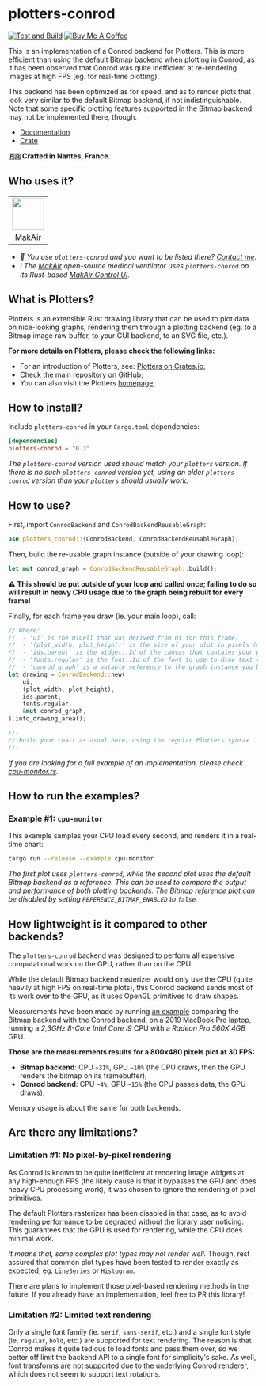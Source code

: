 # plotters-conrod

[![Test and Build](https://github.com/valeriansaliou/plotters-conrod/workflows/Test%20and%20Build/badge.svg?branch=master)](https://github.com/valeriansaliou/plotters-conrod/actions?query=workflow%3A%22Test+and+Build%22) [![Buy Me A Coffee](https://img.shields.io/badge/buy%20me%20a%20coffee-donate-yellow.svg)](https://www.buymeacoffee.com/valeriansaliou)

This is an implementation of a Conrod backend for Plotters. This is more efficient than using the default Bitmap backend when plotting in Conrod, as it has been observed that Conrod was quite inefficient at re-rendering images at high FPS (eg. for real-time plotting).

This backend has been optimized as for speed, and as to render plots that look very similar to the default Bitmap backend, if not indistinguishable. Note that some specific plotting features supported in the Bitmap backend may not be implemented there, though.

* [Documentation](https://docs.rs/crate/plotters-conrod)
* [Crate](https://crates.io/crates/plotters-conrod)

**🇫🇷 Crafted in Nantes, France.**

## Who uses it?

<table>
<tr>
<td align="center"><a href="https://makair.life/"><img src="https://valeriansaliou.github.io/plotters-conrod/images/makair.png" width="64" /></a></td>
</tr>
<tr>
<td align="center">MakAir</td>
</tr>
</table>

* _👋 You use `plotters-conrod` and you want to be listed there? [Contact me](https://valeriansaliou.name/)._
* _ℹ️ The [MakAir](https://makair.life/) open-source medical ventilator uses `plotters-conrod` on its Rust-based [MakAir Control UI](https://github.com/makers-for-life/makair-control-ui/)._

## What is Plotters?

Plotters is an extensible Rust drawing library that can be used to plot data on nice-looking graphs, rendering them through a plotting backend (eg. to a Bitmap image raw buffer, to your GUI backend, to an SVG file, etc.).

**For more details on Plotters, please check the following links:**

- For an introduction of Plotters, see: [Plotters on Crates.io](https://crates.io/crates/plotters);
- Check the main repository on [GitHub](https://github.com/38/plotters);
- You can also visit the Plotters [homepage](https://plotters-rs.github.io/);

## How to install?

Include `plotters-conrod` in your `Cargo.toml` dependencies:

```toml
[dependencies]
plotters-conrod = "0.3"
```

_The `plotters-conrod` version used should match your `plotters` version. If there is no such `plotters-conrod` version yet, using an older `plotters-conrod` version than your `plotters` should usually work._

## How to use?

First, import `ConrodBackend` and `ConrodBackendReusableGraph`:

```rust
use plotters_conrod::{ConrodBackend, ConrodBackendReusableGraph};
```

Then, build the re-usable graph instance (outside of your drawing loop):

```rust
let mut conrod_graph = ConrodBackendReusableGraph::build();
```

**⚠️ This should be put outside of your loop and called once; failing to do so will result in heavy CPU usage due to the graph being rebuilt for every frame!**

Finally, for each frame you draw (ie. your main loop), call:

```rust
// Where:
//  - 'ui' is the UiCell that was derived from Ui for this frame;
//  - '(plot_width, plot_height)' is the size of your plot in pixels (make sure it matches its parent canvas size);
//  - 'ids.parent' is the widget::Id of the canvas that contains your plot (of the same size than the plot itself);
//  - 'fonts.regular' is the font::Id of the font to use to draw text (ie. a Conrod font identifier);
//  - 'conrod_graph' is a mutable reference to the graph instance you built outside of the drawing loop (pass it as a mutable reference);
let drawing = ConrodBackend::new(
    ui,
    (plot_width, plot_height),
    ids.parent,
    fonts.regular,
    &mut conrod_graph,
).into_drawing_area();

//-
// Build your chart as usual here, using the regular Plotters syntax
//-
```

_If you are looking for a full example of an implementation, please check [cpu-monitor.rs](./examples/cpu-monitor.rs)._

## How to run the examples?

### Example #1: `cpu-monitor`

This example samples your CPU load every second, and renders it in a real-time chart:

```sh
cargo run --release --example cpu-monitor
```

_The first plot uses `plotters-conrod`, while the second plot uses the default Bitmap backend as a reference. This can be used to compare the output and performance of both plotting backends. The Bitmap reference plot can be disabled by setting `REFERENCE_BITMAP_ENABLED` to `false`._

## How lightweight is it compared to other backends?

The `plotters-conrod` backend was designed to perform all expensive computational work on the GPU, rather than on the CPU.

While the default Bitmap backend rasterizer would only use the CPU (quite heavily at high FPS on real-time plots), this Conrod backend sends most of its work over to the GPU, as it uses OpenGL primitives to draw shapes.

Measurements have been made by running [an example](./examples/cpu-monitor.rs) comparing the Bitmap backend with the Conrod backend, on a 2019 MacBook Pro laptop, running a _2,3GHz 8-Core Intel Core i9_ CPU with a _Radeon Pro 560X 4GB_ GPU.

**Those are the measurements results for a 800x480 pixels plot at 30 FPS:**

* **Bitmap backend**: CPU `~31%`, GPU `~10%` (the CPU draws, then the GPU renders the bitmap on its framebuffer);
* **Conrod backend**: CPU `~4%`, GPU `~15%` (the CPU passes data, the GPU draws);

Memory usage is about the same for both backends.

## Are there any limitations?

### Limitation #1: No pixel-by-pixel rendering

As Conrod is known to be quite inefficient at rendering image widgets at any high-enough FPS (the likely cause is that it bypasses the GPU and does heavy CPU processing work), it was chosen to ignore the rendering of pixel primitives.

The default Plotters rasterizer has been disabled in that case, as to avoid rendering performance to be degraded without the library user noticing. This guarantees that the GPU is used for rendering, while the CPU does minimal work.

_It means that, some complex plot types may not render well._ Though, rest assured that common plot types have been tested to render exactly as expected, eg. `LineSeries` or `Histogram`.

There are plans to implement those pixel-based rendering methods in the future. If you already have an implementation, feel free to PR this library!

### Limitation #2: Limited text rendering

Only a single font family (ie. `serif`, `sans-serif`, etc.) and a single font style (ie. `regular`, `bold`, etc.) are supported for text rendering. The reason is that Conrod makes it quite tedious to load fonts and pass them over, so we better off limit the backend API to a single font for simplicity's sake. As well, font transforms are not supported due to the underlying Conrod renderer, which does not seem to support text rotations.
